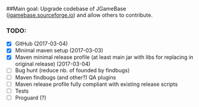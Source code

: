 ##Main goal:
Upgrade codebase of JGameBase ([jgamebase.sourceforge.io](https://jgamebase.sourceforge.io/)) and allow others to contribute.

### TODO:

- [x] GitHub (2017-03-04)
- [x] Minimal maven setup (2017-03-03)
- [x] Maven minimal release profile (at least main jar with libs for replacing in original release) (2017-03-04) 
- [ ] Bug hunt (reduce nb. of founded by findbugs)
- [ ] Maven findbugs (and other?) QA plugins
- [ ] Maven release profile fully compliant with existing release scripts
- [ ] Tests
- [ ] Proguard (?) 

